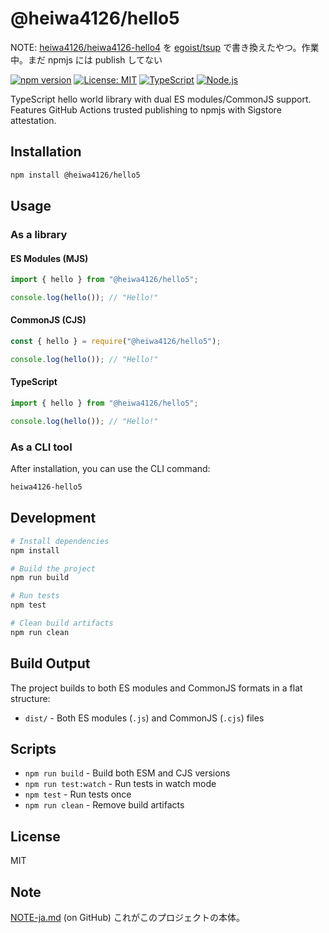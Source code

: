 # @heiwa4126/hello5

NOTE: [heiwa4126/heiwa4126-hello4](https://github.com/heiwa4126/heiwa4126-hello4)
を
[egoist/tsup](https://github.com/egoist/tsup)
で書き換えたやつ。作業中。まだ npmjs には publish してない

[![npm version](https://img.shields.io/npm/v/@heiwa4126/hello5.svg)](https://www.npmjs.com/package/@heiwa4126/hello5)
[![License: MIT](https://img.shields.io/badge/License-MIT-yellow.svg)](https://opensource.org/licenses/MIT)
[![TypeScript](https://img.shields.io/badge/TypeScript-007ACC?logo=typescript&logoColor=white)](https://www.typescriptlang.org/)
[![Node.js](https://img.shields.io/badge/Node.js-18%2B-green.svg)](https://nodejs.org/)

TypeScript hello world library with dual ES modules/CommonJS support. Features GitHub Actions trusted publishing to npmjs with Sigstore attestation.

## Installation

```bash
npm install @heiwa4126/hello5
```

## Usage

### As a library

#### ES Modules (MJS)

```typescript
import { hello } from "@heiwa4126/hello5";

console.log(hello()); // "Hello!"
```

#### CommonJS (CJS)

```javascript
const { hello } = require("@heiwa4126/hello5");

console.log(hello()); // "Hello!"
```

#### TypeScript

```typescript
import { hello } from "@heiwa4126/hello5";

console.log(hello()); // "Hello!"
```

### As a CLI tool

After installation, you can use the CLI command:

```bash
heiwa4126-hello5
```

## Development

```bash
# Install dependencies
npm install

# Build the project
npm run build

# Run tests
npm test

# Clean build artifacts
npm run clean
```

## Build Output

The project builds to both ES modules and CommonJS formats in a flat structure:

- `dist/` - Both ES modules (`.js`) and CommonJS (`.cjs`) files

## Scripts

- `npm run build` - Build both ESM and CJS versions
- `npm run test:watch` - Run tests in watch mode
- `npm test` - Run tests once
- `npm run clean` - Remove build artifacts

## License

MIT

## Note

[NOTE-ja.md](https://github.com/heiwa4126/heiwa4126-hello5/blob/main/NOTE-ja.md) (on GitHub)
これがこのプロジェクトの本体。
